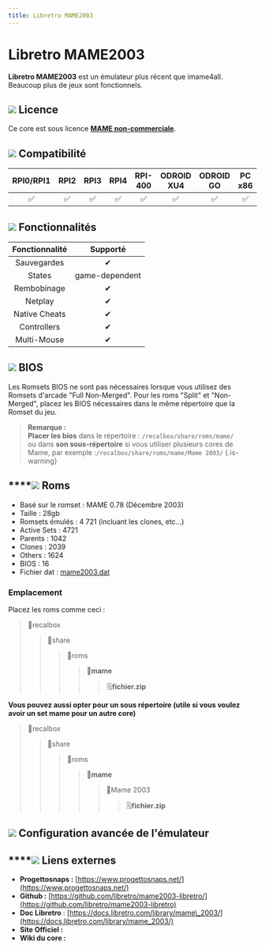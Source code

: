```yaml
---
title: Libretro MAME2003
---
```


# Libretro MAME2003

**Libretro MAME2003** est un émulateur plus récent que imame4all. Beaucoup plus de jeux sont fonctionnels.

## ![](/migration-images/emulateurs/arcade/mame/gerald-g-parchment-background-or-border-5.svg) Licence

Ce core est sous licence [**MAME non-commerciale**](https://github.com/libretro/mame2003-libretro/blob/master/LICENSE.md).

## ![](/migration-images/emulateurs/arcade/mame/compatibility.png) Compatibilité

| RPI0/RPI1 | RPI2 | RPI3 | RPI4 | RPI-400 | ODROID XU4 | ODROID GO | PC x86 | PC x86\_64 |
| :---: | :---: | :---: | :---: | :---: | :---: | :---: | :---: | :---: |
| ✅ | ✅ | ✅ | ✅ | ✅ | ✅ | ✅ | ✅ | ✅ |

## ![](/migration-images/emulateurs/arcade/mame/cogwheel-145804_640.png) Fonctionnalités

| Fonctionnalité | Supporté |
| :---: | :---: |
| Sauvegardes | ✔ |
| States | game-dependent |
| Rembobinage | ✔ |
| Netplay | ✔ |
| Native Cheats | ✔ |
| Controllers | ✔ |
| Multi-Mouse | ✔ |

## ![](/migration-images/emulateurs/arcade/mame/tqfp32.svg) BIOS

Les Romsets BIOS ne sont pas nécessaires lorsque vous utilisez des Romsets d'arcade "Full Non-Merged". Pour les roms "Split" et "Non-Merged", placez les BIOS nécessaires dans le même répertoire que la Romset du jeu.


>**Remarque :  
>Placer les bios** dans le répertoire : `/recalbox/share/roms/mame/`   
>ou dans **son sous-répertoire** si vous utiliser plusieurs cores de Mame, par exemple :`/recalbox/share/roms/mame/Mame 2003/`
{.is-warning}

## \*\*\*\*![](/migration-images/emulateurs/arcade/mame/rom-30098_640.png) **Roms**

* Basé sur le romset : MAME 0.78 \(Décembre 2003\)
* Taille : 28gb
* Romsets émulés : 4 721 \(incluant les clones, etc...\)
* Active Sets : 4721
* Parents : 1042
* Clones : 2039
* Others : 1624
* BIOS : 16
* Fichier dat : [mame2003.dat](https://raw.githubusercontent.com/recalbox/recalbox-buildroot/rb-4.0.X/board/recalbox/fsoverlay/recalbox/share_init/roms/mame/clrmamepro/mame2003/mame2003.dat)

### **Emplacement**

Placez les roms comme ceci : 

> 📁recalbox
>
> > 📁share
> >
> > > 📁roms
> > >
> > > > 📁**mame**
> > > >
> > > > > 🗒**fichier.zip**

**Vous pouvez aussi opter pour un sous répertoire \(utile si vous voulez avoir un set mame pour un autre core\)**

> 📁recalbox
>
> > 📁share
> >
> > > 📁roms
> > >
> > > > 📁**mame**
> > > >
> > > > > 📁Mame 2003
> > > > >
> > > > > > 🗒**fichier.zip**

## ![](/migration-images/emulateurs/arcade/mame/hammer-28636_640.png) Configuration avancée de l'émulateur



## \*\*\*\*![](/migration-images/emulateurs/arcade/mame/kisspng-web-development-world-wide-web-computer-icons-webs-world-wide-web-icon-png-5ab05c24477216.4540070115215073642927.png) **Liens externes**

* **Progettosnaps :** [https://www.progettosnaps.net/](https://www.progettosnaps.net/)
* **Github :** [https://github.com/libretro/mame2003-libretro/](https://github.com/libretro/mame2003-libretro)
* **Doc Libretro** : [https://docs.libretro.com/library/mame\_2003/](https://docs.libretro.com/library/mame_2003/)
* **Site Officiel :** 
* **Wiki du core :** 

